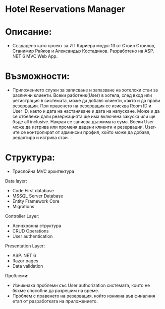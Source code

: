 # Hotel Reservations Manager

# Описание:

- Създадено като проект за ИТ Кариера модул 13 от Стоил Стоилов, Станимир Райков и Александър Костадинов. Разработено на ASP. NET 6 MVC Web App.

# Възможности: 

- Приложението служи за записване и запазване на хотелски стаи за различни клиенти. Всеки работник(User) в хотела, след вход или регистрация в системата, може да добавя клиенти, както и да прави резервации. При правенето на резервация се изисква Room ID и User ID, както и дата на настаняване и дата на напускане. Може и да се отбележи дали резержацията ще има включена закуска или ще бъде all inclusive. Накрая се записва дължимата сума. Всеки User може да изтрива или променя дадени клиенти и резервации. User- ите се контролират от админски профил, който може да добавя, редактира и изтрива стаи.

# Структура:

- Трислойна MVC архитектура

 Data layer:

- Code First database
- MSSQL Server Database
- Entity Framework Core
- Migrations

Controller Layer:

- Асинхронна структура
- CRUD Operations
- User authentication 

Presentation Layer:

- ASP. NET 6
- Razor pages
- Data validation

Проблеми:

- Изникнаха проблеми със User authorization системата, които не бяхме способни да разрешим на време.
- Проблем с правенето на резервация, който изникна във финалния етап от разработката на приложението.



